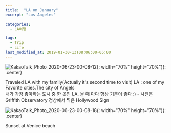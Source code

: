 ```yaml
---
title:  "LA on January"
excerpt: "Los Angeles"

categories:
  - LA여행

tags:
  - Trip
  - Life
last_modified_at: 2019-01-30-13T08:06:00-05:00
---
```


![KakaoTalk_Photo_2020-06-23-00-08-12](https://user-images.githubusercontent.com/43649503/85304154-6187f800-b4e6-11ea-95ae-335e57522bbc.jpeg){: width="70%" height="70%"){: .center}



<div style="text-align: left">Traveled LA with my family(Actually it's second time to visit) LA : one of my Favorite cities.The city of Angels </div>

<div style="text-align: left">내가 가장 좋아하는 도시 중 한 곳인 LA. 올 때 마다 항상 기분이 좋다 :) - 사진은 Griffith Observatory 정상에서 찍은 Hollywood Sign </div>


![KakaoTalk_Photo_2020-06-23-00-08-18](https://user-images.githubusercontent.com/43649503/85304159-651b7f00-b4e6-11ea-8c13-e30c0a467f8e.jpeg){: width="70%" height="70%"){: .center}

<div style="text-align: left"> Sunset at Venice beach </div>
